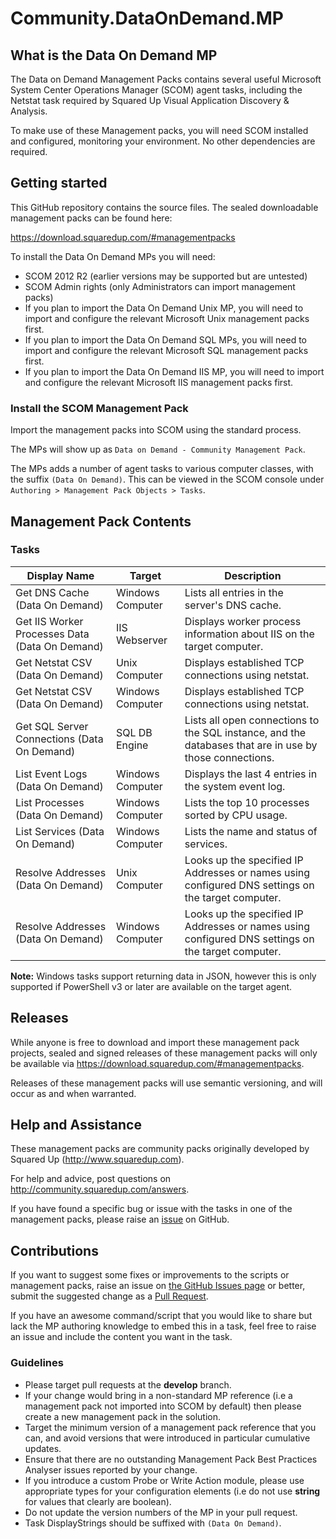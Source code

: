 # Community.DataOnDemand.MP

## What is the Data On Demand MP

The Data on Demand Management Packs contains several useful Microsoft System Center Operations Manager (SCOM) agent tasks, including the Netstat task required by Squared Up Visual Application Discovery & Analysis.

To make use of these Management packs, you will need SCOM installed and configured, monitoring your environment. No other dependencies are required.

## Getting started

This GitHub repository contains the source files. The sealed downloadable management packs can be found here:

<https://download.squaredup.com/#managementpacks>

To install the Data On Demand MPs you will need:

* SCOM 2012 R2 (earlier versions may be supported but are untested)
* SCOM Admin rights (only Administrators can import management packs)
* If you plan to import the Data On Demand Unix MP, you will need to import and configure the relevant Microsoft Unix management packs first.
* If you plan to import the Data On Demand SQL MPs, you will need to import and configure the relevant Microsoft SQL management packs first.
* If you plan to import the Data On Demand IIS MP, you will need to import and configure the relevant Microsoft IIS management packs first.

### Install the SCOM Management Pack

Import the management packs into SCOM using the standard process.

The MPs will show up as `Data on Demand - Community Management Pack`.

The MPs adds a number of agent tasks to various computer classes, with the suffix `(Data On Demand)`. This can be viewed in the SCOM console under `Authoring > Management Pack Objects > Tasks`.

## Management Pack Contents

### Tasks

Display Name                                    | Target           | Description
----------------------------------------------- | ---------------- | ----------------------
Get DNS Cache (Data On Demand)                  | Windows Computer | Lists all entries in the server's DNS cache.
Get IIS Worker Processes Data (Data On Demand)  | IIS Webserver    | Displays worker process information about IIS on the target computer.
Get Netstat CSV (Data On Demand)                | Unix Computer    | Displays established TCP connections using netstat.
Get Netstat CSV (Data On Demand)                | Windows Computer | Displays established TCP connections using netstat.
Get SQL Server Connections (Data On Demand)     | SQL DB Engine    | Lists all open connections to the SQL instance, and the databases that are in use by those connections.
List Event Logs (Data On Demand)                | Windows Computer | Displays the last 4 entries in the system event log.
List Processes (Data On Demand)                 | Windows Computer | Lists the top 10 processes sorted by CPU usage.
List Services (Data On Demand)                  | Windows Computer | Lists the name and status of services.
Resolve Addresses (Data On Demand)              | Unix Computer    | Looks up the specified IP Addresses or names using configured DNS settings on the target computer.
Resolve Addresses (Data On Demand)              | Windows Computer | Looks up the specified IP Addresses or names using configured DNS settings on the target computer.

**Note:** Windows tasks support returning data in JSON, however this is only supported if PowerShell v3 or later are available on the target agent.

## Releases

While anyone is free to download and import these management pack projects, sealed and signed releases of these management packs will only be available via <https://download.squaredup.com/#managementpacks>.

Releases of these management packs will use semantic versioning, and will occur as and when warranted.

## Help and Assistance

These management packs are community packs originally developed by Squared Up (<http://www.squaredup.com>).

For help and advice, post questions on <http://community.squaredup.com/answers>.

If you have found a specific bug or issue with the tasks in one of the management packs, please raise an [issue](https://github.com/squaredup/Community.DataOnDemand.MP/issues) on GitHub.

## Contributions

If you want to suggest some fixes or improvements to the scripts or management packs, raise an issue on [the GitHub Issues page](https://github.com/squaredup/Community.DataOnDemand.MP/issues) or better, submit the suggested change as a [Pull Request](https://github.com/squaredup/Community.DataOnDemand.MP/pulls).

If you have an awesome command/script that you would like to share but lack the MP authoring knowledge to embed this in a task, feel free to raise an issue and include the content you want in the task.

### Guidelines

* Please target pull requests at the **develop** branch.
* If your change would bring in a non-standard MP reference (i.e a management pack not imported into SCOM by default) then please create a new management pack in the solution.
* Target the minimum version of a management pack reference that you can, and avoid versions that were introduced in particular cumulative updates.
* Ensure that there are no outstanding Management Pack Best Practices Analyser issues reported by your change.
* If you introduce a custom Probe or Write Action module, please use appropriate types for your configuration elements (i.e do not use **string** for values that clearly are boolean).
* Do not update the version numbers of the MP in your pull request.
* Task DisplayStrings should be suffixed with `(Data On Demand)`.
